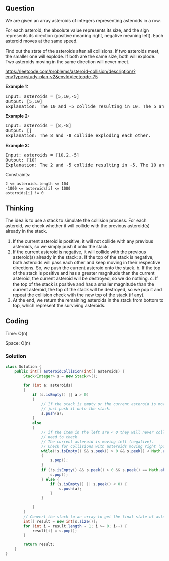 ## Question
We are given an array asteroids of integers representing asteroids in a row.

For each asteroid, the absolute value represents its size, and the sign represents its direction (positive meaning right, negative meaning left). Each asteroid moves at the same speed.

Find out the state of the asteroids after all collisions. If two asteroids meet, the smaller one will explode. If both are the same size, both will explode. Two asteroids moving in the same direction will never meet.

https://leetcode.com/problems/asteroid-collision/description/?envType=study-plan-v2&envId=leetcode-75

**Example 1:**
<pre>
Input: asteroids = [5,10,-5]
Output: [5,10]
Explanation: The 10 and -5 collide resulting in 10. The 5 and 10 never collide.
</pre>

**Example 2:**
<pre>
Input: asteroids = [8,-8]
Output: []
Explanation: The 8 and -8 collide exploding each other.
</pre>

**Example 3:**
<pre>
Input: asteroids = [10,2,-5]
Output: [10]
Explanation: The 2 and -5 collide resulting in -5. The 10 and -5 collide resulting in 10.
</pre>

Constraints:

    2 <= asteroids.length <= 104
    -1000 <= asteroids[i] <= 1000
    asteroids[i] != 0





## Thinking
The idea is to use a stack to simulate the collision process. For each asteroid, we check whether it will collide with the previous asteroid(s) already in the stack.  


1. If the current asteroid is positive, it will not collide with any previous asteroids, so we simply push it onto the stack.
2. If the current asteroid is negative, it will collide with the previous asteroid(s) already in the stack:
    a. If the top of the stack is negative, both asteroids will pass each other and keep moving in their respective directions. So, we push the current asteroid onto the stack.
    b. If the top of the stack is positive and has a greater magnitude than the current asteroid, the current asteroid will be destroyed, so we do nothing.
    c. If the top of the stack is positive and has a smaller magnitude than the current asteroid, the top of the stack will be destroyed, so we pop it and repeat the collision check with the new top of the stack (if any).
3. At the end, we return the remaining asteroids in the stack from bottom to top, which represent the surviving asteroids.


## Coding
Time: O(n)

Space: O(n)

### Solution
```java
class Solution {
    public int[] asteroidCollision(int[] asteroids) {
        Stack<Integer> s = new Stack<>();

        for (int a: asteroids)
        {
            if (s.isEmpty() || a > 0)
            {
                // If the stack is empty or the current asteroid is moving right (positive),
                // just push it onto the stack.
                s.push(a);
            }
            else
            {
                // if the item in the left are < 0 they will never collide with others, so no
                // need to check
                // The current asteroid is moving left (negative).
                // Check for collisions with asteroids moving right (positive) on the stack.
                while(!s.isEmpty() && s.peek() > 0 && s.peek() < Math.abs(a))
                {
                    s.pop();
                }
                if (!s.isEmpty() && s.peek() > 0 && s.peek() == Math.abs(a)) {
                    s.pop();
                } else {
                    if (s.isEmpty() || s.peek() < 0) {
                        s.push(a);
                    }
                }

            }
        }
        // Convert the stack to an array to get the final state of asteroids.
        int[] result = new int[s.size()];
        for (int i = result.length - 1; i >= 0; i--) {
            result[i] = s.pop();
        }

        return result;
    }
}
```

